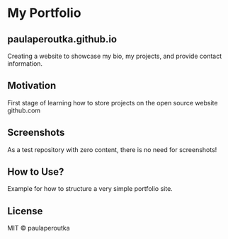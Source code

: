 # My Portfolio
## paulaperoutka.github.io
Creating a website to showcase my bio, my projects, and provide contact information. 

## Motivation
First stage of learning how to store projects on the open source website github.com

## Screenshots
As a test repository with zero content, there is no need for screenshots!

## How to Use?
Example for how to structure a very simple portfolio site.

## License
MIT © paulaperoutka







